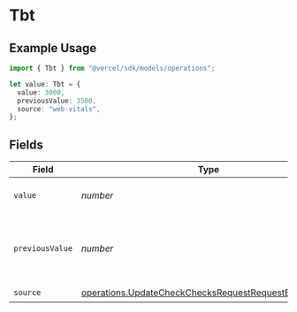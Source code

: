# Tbt

## Example Usage

```typescript
import { Tbt } from "@vercel/sdk/models/operations";

let value: Tbt = {
  value: 3000,
  previousValue: 3500,
  source: "web-vitals",
};
```

## Fields

| Field                                                                                                                        | Type                                                                                                                         | Required                                                                                                                     | Description                                                                                                                  | Example                                                                                                                      |
| ---------------------------------------------------------------------------------------------------------------------------- | ---------------------------------------------------------------------------------------------------------------------------- | ---------------------------------------------------------------------------------------------------------------------------- | ---------------------------------------------------------------------------------------------------------------------------- | ---------------------------------------------------------------------------------------------------------------------------- |
| `value`                                                                                                                      | *number*                                                                                                                     | :heavy_check_mark:                                                                                                           | Total Blocking Time value                                                                                                    | 3000                                                                                                                         |
| `previousValue`                                                                                                              | *number*                                                                                                                     | :heavy_minus_sign:                                                                                                           | Previous Total Blocking Time value to display a delta                                                                        | 3500                                                                                                                         |
| `source`                                                                                                                     | [operations.UpdateCheckChecksRequestRequestBodySource](../../models/operations/updatecheckchecksrequestrequestbodysource.md) | :heavy_check_mark:                                                                                                           | N/A                                                                                                                          |                                                                                                                              |